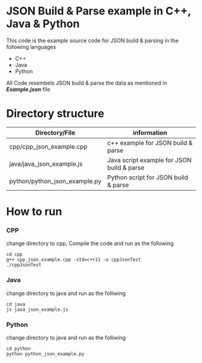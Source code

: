 # JSON Build & Parse example in C++, Java & Python
This code is the example source code for JSON build & parsing in the following languages
- C++
- Java
- Python

All Code resembels JSON build & parse the data as mentioned in ***Example.json*** file 


# Directory structure
| Directory/File | information |
| ------ | ------ |
| cpp/cpp_json_example.cpp | c++ example for JSON build & parse |
| java/java_json_example.js  | Java script example for JSON build & parse |
| python/python_json_example.py | Python script for JSON build & parse |

# How to run
### CPP

change directory to cpp, Compile the code and run as the following
```
cd cpp
g++ cpp_json_example.cpp -std=c++11 -o cppJsonTest
./cppJsonTest
```
### Java
change directory to java and run as the folliwing

```
cd java
js java_json_example.js
```
### Python
change directory to java and run as the folliwing

```
cd python
python python_json_example.py
```